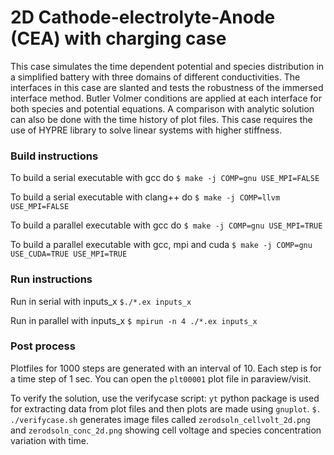 # 2D Cathode-electrolyte-Anode (CEA) with charging case

This case simulates the time dependent 
potential and species distribution in a
simplified battery with three 
domains of different conductivities. The interfaces in this 
case are slanted and tests the robustness of the immersed interface
method. Butler Volmer 
conditions are applied at each interface for both species 
and potential equations. A comparison with analytic solution can also be done with 
the time history of plot files.
This case
requires the use of HYPRE library to solve linear systems 
with higher stiffness.

### Build instructions

To build a serial executable with gcc do
`$ make -j COMP=gnu USE_MPI=FALSE`

To build a serial executable with clang++ do
`$ make -j COMP=llvm USE_MPI=FALSE`

To build a parallel executable with gcc do
`$ make -j COMP=gnu USE_MPI=TRUE`

To build a parallel executable with gcc, mpi and cuda
`$ make -j COMP=gnu USE_CUDA=TRUE USE_MPI=TRUE`

### Run instructions

Run in serial with inputs_x
`$./*.ex inputs_x`


Run in parallel with inputs_x
`$ mpirun -n 4 ./*.ex inputs_x`

### Post process

Plotfiles for 1000 steps are generated with an interval of 
10. Each step is for a time step of 1 sec.
You can open the `plt00001` plot file in 
paraview/visit. 

To verify the solution, use the verifycase script:
`yt` python package is used for extracting data from 
plot files and then plots are made using `gnuplot`.
`$. ./verifycase.sh` generates image
files called `zerodsoln_cellvolt_2d.png` and 
`zerodsoln_conc_2d.png` showing cell voltage and species 
concentration variation with time. 
